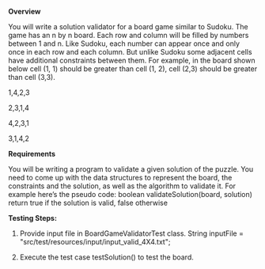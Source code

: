 **Overview**

You will write a solution validator for a board game similar to Sudoku. 
The game has an n by n board. Each row and column will be filled by 
numbers between 1 and n. Like Sudoku, each number can appear once and only once in each row and each column. 
But unlike Sudoku some adjacent cells have additional constraints between them. 
For example, in the board shown below cell (1, 1) should be greater 
than cell (1, 2), cell (2,3) should be greater than cell (3,3).

1,4,2,3

2,3,1,4

4,2,3,1

3,1,4,2

**Requirements**

You will be writing a program to validate a given solution of the puzzle. 
You need to come up with the data structures to represent the board, 
the constraints and the solution, as well as the algorithm to validate it. 
For example here’s the pseudo code:
boolean validateSolution(board, solution)
return true 
if the solution is valid, false otherwise

**Testing Steps:**
1) Provide input file in BoardGameValidatorTest class.
   String inputFile = "src/test/resources/input/input_valid_4X4.txt";
   
2) Execute the test case testSolution() to test the board. 




